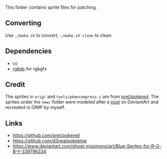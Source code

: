 This folder contains sprite files for patching.

## Converting

Use `./make.sh` to convert, `./make.sh clean` to clean.

## Dependencies

- cc
- [rgbds](https://github.com/gbdev/rgbds) for rgbgfx

## Credit

The sprites in `orig/` and `tools/pkmncompress.c` are from [pret/pokered](https://github.com/pret/pokered). The sprites under the `new/` folder were modeled after a [post](https://www.deviantart.com/ghost-missingno/art/Blue-Sprites-for-R-G-B-Y-339796334) on DeviantArt and recreated in GIMP by myself.

## Links
- https://github.com/pret/pokered
- https://github.com/d3npa/pokeblue
- https://www.deviantart.com/ghost-missingno/art/Blue-Sprites-for-R-G-B-Y-339796334
